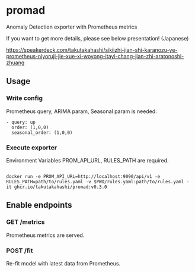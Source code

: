 # promad

Anomaly Detection exporter with Prometheus metrics

If you want to get more details, please see below presentation! (Japanese)

https://speakerdeck.com/takutakahashi/sikiizhi-jian-shi-karanozu-ye-prometheus-niyoruji-jie-xue-xi-woyong-itayi-chang-jian-zhi-aratonoshi-zhuang

## Usage

### Write config

Prometheus query, ARIMA param, Seasonal param is needed.

```
- query: up
  order: (1,0,0)
  seasonal_order: (1,0,0)
```

### Execute exporter

Environment Variables PROM_API_URL, RULES_PATH are required.

```

docker run -e PROM_API_URL=http://localhost:9090/api/v1 -e RULES_PATH=path/to/rules.yaml -v $PWD/rules.yaml:path/to/rules.yaml -it ghcr.io/takutakahashi/promad:v0.3.0

```

## Enable endpoints

### GET /metrics

Prometheus metrics are served.

### POST /fit

Re-fit model with latest data from Prometheus.

